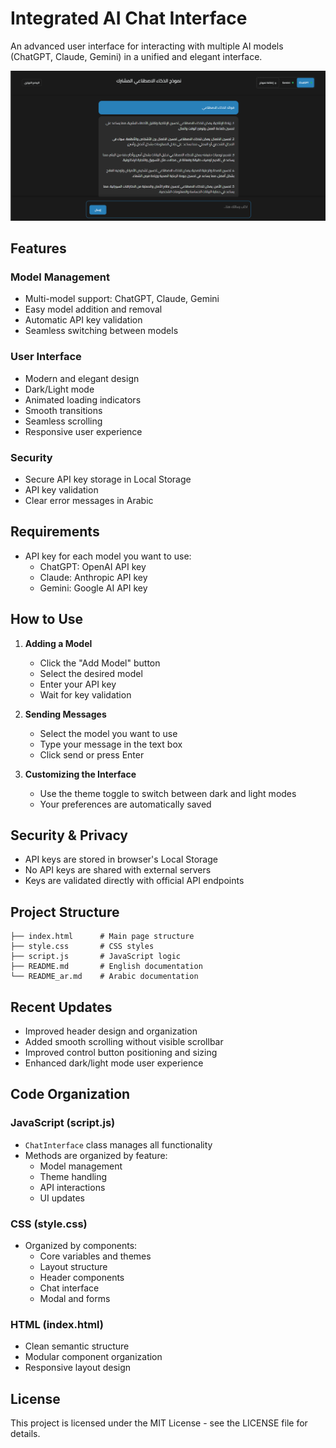 # Integrated AI Chat Interface

An advanced user interface for interacting with multiple AI models (ChatGPT, Claude, Gemini) in a unified and elegant interface.

![Project Interface](images/screenshot.png)

## Features

### Model Management
- Multi-model support: ChatGPT, Claude, Gemini
- Easy model addition and removal
- Automatic API key validation
- Seamless switching between models

### User Interface
- Modern and elegant design
- Dark/Light mode
- Animated loading indicators
- Smooth transitions
- Seamless scrolling
- Responsive user experience

### Security
- Secure API key storage in Local Storage
- API key validation
- Clear error messages in Arabic

## Requirements
- API key for each model you want to use:
  - ChatGPT: OpenAI API key
  - Claude: Anthropic API key
  - Gemini: Google AI API key

## How to Use

1. **Adding a Model**
   - Click the "Add Model" button
   - Select the desired model
   - Enter your API key
   - Wait for key validation

2. **Sending Messages**
   - Select the model you want to use
   - Type your message in the text box
   - Click send or press Enter

3. **Customizing the Interface**
   - Use the theme toggle to switch between dark and light modes
   - Your preferences are automatically saved

## Security & Privacy
- API keys are stored in browser's Local Storage
- No API keys are shared with external servers
- Keys are validated directly with official API endpoints

## Project Structure
```
├── index.html      # Main page structure
├── style.css       # CSS styles
├── script.js       # JavaScript logic
├── README.md       # English documentation
└── README_ar.md    # Arabic documentation
```

## Recent Updates
- Improved header design and organization
- Added smooth scrolling without visible scrollbar
- Improved control button positioning and sizing
- Enhanced dark/light mode user experience

## Code Organization

### JavaScript (script.js)
- `ChatInterface` class manages all functionality
- Methods are organized by feature:
  - Model management
  - Theme handling
  - API interactions
  - UI updates

### CSS (style.css)
- Organized by components:
  - Core variables and themes
  - Layout structure
  - Header components
  - Chat interface
  - Modal and forms

### HTML (index.html)
- Clean semantic structure
- Modular component organization
- Responsive layout design

## License 

This project is licensed under the MIT License - see the LICENSE file for details.